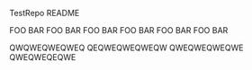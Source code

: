 TestRepo README

FOO BAR FOO BAR FOO BAR FOO BAR FOO BAR FOO BAR 

QWQWEQWEQWEQ
QEQWEQWEQWEQW
QWEQWEQWEQWE
QWEQWEQEQWE